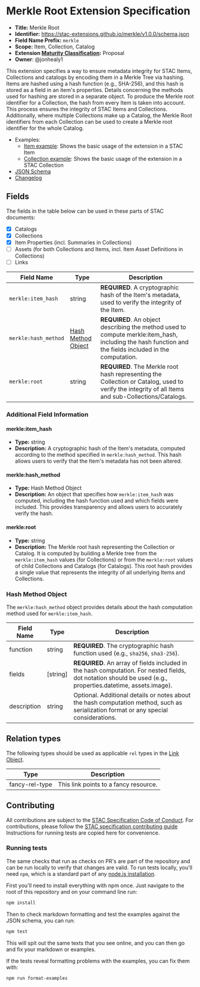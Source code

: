 # Merkle Root Extension Specification

- **Title:** Merkle Root
- **Identifier:** <https://stac-extensions.github.io/merkle/v1.0.0/schema.json>
- **Field Name Prefix:** `merkle`
- **Scope:** Item, Collection, Catalog
- **Extension [Maturity Classification](https://github.com/radiantearth/stac-spec/tree/master/extensions/README.md#extension-maturity):** Proposal
- **Owner**: @jonhealy1
  
This extension specifies a way to ensure metadata integrity for STAC Items, Collections and catalogs by encoding them in a Merkle Tree via hashing. Items are hashed using a hash function (e.g., SHA-256), and this hash is stored as a field in an item's properties. Details concerning the methods used for hashing are stored in a separate object. To produce the Merkle root identifier for a Collection, the hash from every Item is taken into account. This process ensures the integrity of STAC Items and Collections. Additionally, where multiple Collections make up a Catalog, the Merkle Root identifiers from each Collection can be used to create a Merkle root identifier for the whole Catalog.  

- Examples:
  - [Item example](examples/item.json): Shows the basic usage of the extension in a STAC Item
  - [Collection example](examples/collection.json): Shows the basic usage of the extension in a STAC Collection
- [JSON Schema](json-schema/schema.json)
- [Changelog](./CHANGELOG.md)

## Fields

The fields in the table below can be used in these parts of STAC documents:

- [x] Catalogs
- [x] Collections
- [x] Item Properties (incl. Summaries in Collections)
- [ ] Assets (for both Collections and Items, incl. Item Asset Definitions in Collections)
- [ ] Links

| Field Name           | Type                               | Description                                  |
| -------------------- | ---------------------------------- | -------------------------------------------- |
| `merkle:item_hash`     | string                             | **REQUIRED**. A cryptographic hash of the Item's metadata, used to verify the integrity of the Item.
| `merkle:hash_method`   | [Hash Method Object](#hash-object) | **REQUIRED**. An object describing the method used to compute merkle:item_hash, including the hash function and the fields included in the computation.                        |
| `merkle:root`          | string                             | **REQUIRED**. The Merkle root hash representing the Collection or Catalog, used to verify the integrity of all Items and sub-Collections/Catalogs.                      |

### Additional Field Information

#### merkle:item_hash

- **Type:** string
- **Description:** A cryptographic hash of the Item's metadata, computed according to the method specified in `merkle:hash_method`. This hash allows users to verify that the Item's metadata has not been altered.

#### merkle:hash_method

- **Type:** Hash Method Object
- **Description:** An object that specifies how `merkle:item_has`h was computed, including the hash function used and which fields were included. This provides transparency and allows users to accurately verify the hash.

#### merkle:root

- **Type:** string
- **Description:** The Merkle root hash representing the Collection or Catalog. It is computed by building a Merkle tree from the `merkle:item_hash` values (for Collections) or from the `merkle:root` values of child Collections and Catalogs (for Catalogs). This root hash provides a single value that represents the integrity of all underlying Items and Collections.

### Hash Method Object

The `merkle:hash_method` object provides details about the hash computation method used for `merkle:item_hash`.

| Field Name | Type   | Description                                  |
| ---------- | ------ | -------------------------------------------- |
| function         | string | **REQUIRED**. The cryptographic hash function used (e.g., `sha256`, `sha3-256`). |
| fields          | [string] | **REQUIRED**. An array of fields included in the hash computation. For nested fields, dot notation should be used (e.g., properties.datetime, assets.image). |
| description          | string | Optional. Additional details or notes about the hash computation method, such as serialization format or any special considerations. |

## Relation types

The following types should be used as applicable `rel` types in the
[Link Object](https://github.com/radiantearth/stac-spec/tree/master/item-spec/item-spec.md#link-object).

| Type           | Description                           |
| -------------- | ------------------------------------- |
| fancy-rel-type | This link points to a fancy resource. |

## Contributing

All contributions are subject to the
[STAC Specification Code of Conduct](https://github.com/radiantearth/stac-spec/blob/master/CODE_OF_CONDUCT.md).
For contributions, please follow the
[STAC specification contributing guide](https://github.com/radiantearth/stac-spec/blob/master/CONTRIBUTING.md) Instructions
for running tests are copied here for convenience.

### Running tests

The same checks that run as checks on PR's are part of the repository and can be run locally to verify that changes are valid. 
To run tests locally, you'll need `npm`, which is a standard part of any [node.js installation](https://nodejs.org/en/download/).

First you'll need to install everything with npm once. Just navigate to the root of this repository and on 
your command line run:
```bash
npm install
```

Then to check markdown formatting and test the examples against the JSON schema, you can run:
```bash
npm test
```

This will spit out the same texts that you see online, and you can then go and fix your markdown or examples.

If the tests reveal formatting problems with the examples, you can fix them with:
```bash
npm run format-examples
```

